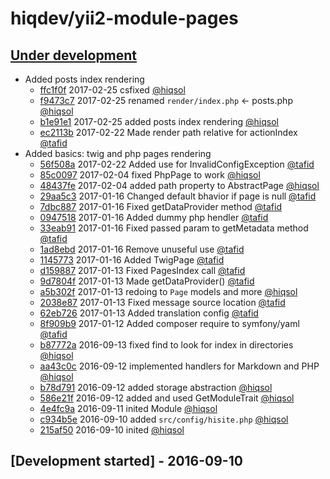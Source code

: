 # hiqdev/yii2-module-pages

## [Under development]

- Added posts index rendering
    - [ffc1f0f] 2017-02-25 csfixed [@hiqsol]
    - [f9473c7] 2017-02-25 renamed `render/index.php` <- posts.php [@hiqsol]
    - [b1e91e1] 2017-02-25 added posts index rendering [@hiqsol]
    - [ec2113b] 2017-02-22 Made render path relative for actionIndex [@tafid]
- Added basics: twig and php pages rendering
    - [56f508a] 2017-02-22 Added use for InvalidConfigException [@tafid]
    - [85c0097] 2017-02-04 fixed PhpPage to work [@hiqsol]
    - [48437fe] 2017-02-04 added path property to AbstractPage [@hiqsol]
    - [29aa5c3] 2017-01-16 Changed default bhavior if page is null [@tafid]
    - [7dbc887] 2017-01-16 Fixed getDataProvider method [@tafid]
    - [0947518] 2017-01-16 Added dummy php hendler [@tafid]
    - [33eab91] 2017-01-16 Fixed passed param to getMetadata method [@tafid]
    - [1ad8ebd] 2017-01-16 Remove unuseful use [@tafid]
    - [1145773] 2017-01-16 Added TwigPage [@tafid]
    - [d159887] 2017-01-13 Fixed PagesIndex call [@tafid]
    - [9d7804f] 2017-01-13 Made getDataProvider() [@tafid]
    - [a5b302f] 2017-01-13 redoing to `Page` models and more [@hiqsol]
    - [2038e87] 2017-01-13 Fixed message source location [@tafid]
    - [62eb726] 2017-01-13 Added translation config [@tafid]
    - [8f909b9] 2017-01-12 Added composer require to symfony/yaml [@tafid]
    - [b87772a] 2016-09-13 fixed find to look for index in directories [@hiqsol]
    - [aa43c0c] 2016-09-12 implemented handlers for Markdown and PHP [@hiqsol]
    - [b78d791] 2016-09-12 added storage abstraction [@hiqsol]
    - [586e21f] 2016-09-12 added and used GetModuleTrait [@hiqsol]
    - [4e4fc9a] 2016-09-11 inited Module [@hiqsol]
    - [c934b5e] 2016-09-10 added `src/config/hisite.php` [@hiqsol]
    - [215af50] 2016-09-10 inited [@hiqsol]

## [Development started] - 2016-09-10

[@hiqsol]: https://github.com/hiqsol
[sol@hiqdev.com]: https://github.com/hiqsol
[@SilverFire]: https://github.com/SilverFire
[d.naumenko.a@gmail.com]: https://github.com/SilverFire
[@tafid]: https://github.com/tafid
[andreyklochok@gmail.com]: https://github.com/tafid
[@BladeRoot]: https://github.com/BladeRoot
[bladeroot@gmail.com]: https://github.com/BladeRoot
[ffc1f0f]: https://github.com/hiqdev/yii2-module-pages/commit/ffc1f0f
[f9473c7]: https://github.com/hiqdev/yii2-module-pages/commit/f9473c7
[b1e91e1]: https://github.com/hiqdev/yii2-module-pages/commit/b1e91e1
[ec2113b]: https://github.com/hiqdev/yii2-module-pages/commit/ec2113b
[56f508a]: https://github.com/hiqdev/yii2-module-pages/commit/56f508a
[85c0097]: https://github.com/hiqdev/yii2-module-pages/commit/85c0097
[48437fe]: https://github.com/hiqdev/yii2-module-pages/commit/48437fe
[29aa5c3]: https://github.com/hiqdev/yii2-module-pages/commit/29aa5c3
[7dbc887]: https://github.com/hiqdev/yii2-module-pages/commit/7dbc887
[0947518]: https://github.com/hiqdev/yii2-module-pages/commit/0947518
[33eab91]: https://github.com/hiqdev/yii2-module-pages/commit/33eab91
[1ad8ebd]: https://github.com/hiqdev/yii2-module-pages/commit/1ad8ebd
[1145773]: https://github.com/hiqdev/yii2-module-pages/commit/1145773
[d159887]: https://github.com/hiqdev/yii2-module-pages/commit/d159887
[9d7804f]: https://github.com/hiqdev/yii2-module-pages/commit/9d7804f
[a5b302f]: https://github.com/hiqdev/yii2-module-pages/commit/a5b302f
[2038e87]: https://github.com/hiqdev/yii2-module-pages/commit/2038e87
[62eb726]: https://github.com/hiqdev/yii2-module-pages/commit/62eb726
[8f909b9]: https://github.com/hiqdev/yii2-module-pages/commit/8f909b9
[b87772a]: https://github.com/hiqdev/yii2-module-pages/commit/b87772a
[aa43c0c]: https://github.com/hiqdev/yii2-module-pages/commit/aa43c0c
[b78d791]: https://github.com/hiqdev/yii2-module-pages/commit/b78d791
[586e21f]: https://github.com/hiqdev/yii2-module-pages/commit/586e21f
[4e4fc9a]: https://github.com/hiqdev/yii2-module-pages/commit/4e4fc9a
[c934b5e]: https://github.com/hiqdev/yii2-module-pages/commit/c934b5e
[215af50]: https://github.com/hiqdev/yii2-module-pages/commit/215af50
[Under development]: https://github.com/hiqdev/yii2-module-pages/releases
